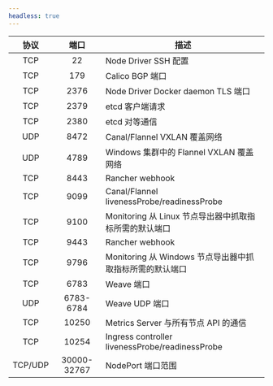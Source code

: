 ```yaml
---
headless: true
---
```

| 协议 | 端口 | 描述 |
|:--------:	|:----------------:	|----------------------------------------------------------------------------------	|
| TCP | 22 | Node Driver SSH 配置 |
| TCP | 179 | Calico BGP 端口 |
| TCP | 2376 | Node Driver Docker daemon TLS 端口 |
| TCP | 2379 | etcd 客户端请求 |
| TCP | 2380 | etcd 对等通信 |
| UDP | 8472 | Canal/Flannel VXLAN 覆盖网络 |
| UDP | 4789 | Windows 集群中的 Flannel VXLAN 覆盖网络 |
| TCP | 8443 | Rancher webhook |
| TCP | 9099 | Canal/Flannel livenessProbe/readinessProbe |
| TCP | 9100 | Monitoring 从 Linux 节点导出器中抓取指标所需的默认端口 |
| TCP | 9443 | Rancher webhook |
| TCP | 9796 | Monitoring 从 Windows 节点导出器中抓取指标所需的默认端口 |
| TCP | 6783 | Weave 端口 |
| UDP | 6783-6784 | Weave UDP 端口 |
| TCP | 10250 | Metrics Server 与所有节点 API 的通信 |
| TCP | 10254 | Ingress controller livenessProbe/readinessProbe |
| TCP/UDP | 30000-32767 | NodePort 端口范围 |
